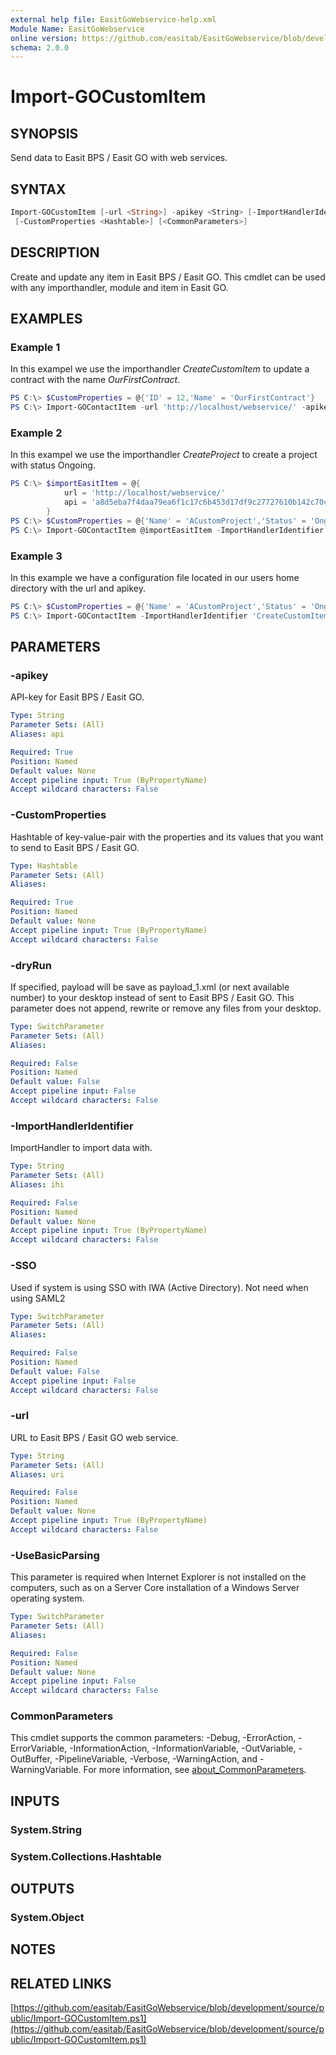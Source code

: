 ```yaml
---
external help file: EasitGoWebservice-help.xml
Module Name: EasitGoWebservice
online version: https://github.com/easitab/EasitGoWebservice/blob/development/docs/v2/Import-GOCustomItem.md
schema: 2.0.0
---
```


# Import-GOCustomItem

## SYNOPSIS

Send data to Easit BPS / Easit GO with web services.

## SYNTAX

```powershell
Import-GOCustomItem [-url <String>] -apikey <String> [-ImportHandlerIdentifier <String>]
 [-CustomProperties <Hashtable>] [<CommonParameters>]
```

## DESCRIPTION

Create and update any item in Easit BPS / Easit GO. This cmdlet can be used with any importhandler, module and item in Easit GO.

## EXAMPLES

### Example 1

In this exampel we use the importhandler *CreateCustomItem* to update a contract with the name *OurFirstContract*.

```powershell
PS C:\> $CustomProperties = @{'ID' = 12,'Name' = 'OurFirstContract'}
PS C:\> Import-GOContactItem -url 'http://localhost/webservice/' -apikey 'a8d5eba7f4daa79ea6f1c17c6b453d17df9c27727610b142c70c51bb4eda3618' -ImportHandlerIdentifier 'CreateCustomItem' -CustomProperties $CustomProperties
```

### Example 2

In this exampel we use the importhandler *CreateProject* to create a project with status Ongoing.

```powershell
PS C:\> $importEasitItem = @{
            url = 'http://localhost/webservice/'
            api = 'a8d5eba7f4daa79ea6f1c17c6b453d17df9c27727610b142c70c51bb4eda3618'
        }
PS C:\> $CustomProperties = @{'Name' = 'ACustomProject','Status' = 'Ongoing'}
PS C:\> Import-GOContactItem @importEasitItem -ImportHandlerIdentifier 'CreateCustomItem' -CustomProperties $CustomProperties
```

### Example 3

In this example we have a configuration file located in our users home directory with the url and apikey.

```powershell
PS C:\> $CustomProperties = @{'Name' = 'ACustomProject','Status' = 'Ongoing'}
PS C:\> Import-GOContactItem -ImportHandlerIdentifier 'CreateCustomItem' -CustomProperties $CustomProperties
```

## PARAMETERS

### -apikey

API-key for Easit BPS / Easit GO.

```yaml
Type: String
Parameter Sets: (All)
Aliases: api

Required: True
Position: Named
Default value: None
Accept pipeline input: True (ByPropertyName)
Accept wildcard characters: False
```

### -CustomProperties

Hashtable of key-value-pair with the properties and its values that you want to send to Easit BPS / Easit GO.

```yaml
Type: Hashtable
Parameter Sets: (All)
Aliases:

Required: True
Position: Named
Default value: None
Accept pipeline input: True (ByPropertyName)
Accept wildcard characters: False
```

### -dryRun

If specified, payload will be save as payload_1.xml (or next available number) to your desktop instead of sent to Easit BPS / Easit GO. This parameter does not append, rewrite or remove any files from your desktop.

```yaml
Type: SwitchParameter
Parameter Sets: (All)
Aliases:

Required: False
Position: Named
Default value: False
Accept pipeline input: False
Accept wildcard characters: False
```

### -ImportHandlerIdentifier

ImportHandler to import data with.

```yaml
Type: String
Parameter Sets: (All)
Aliases: ihi

Required: False
Position: Named
Default value: None
Accept pipeline input: True (ByPropertyName)
Accept wildcard characters: False
```

### -SSO

Used if system is using SSO with IWA (Active Directory).
Not need when using SAML2

```yaml
Type: SwitchParameter
Parameter Sets: (All)
Aliases:

Required: False
Position: Named
Default value: False
Accept pipeline input: False
Accept wildcard characters: False
```

### -url

URL to Easit BPS / Easit GO web service.

```yaml
Type: String
Parameter Sets: (All)
Aliases: uri

Required: False
Position: Named
Default value: None
Accept pipeline input: True (ByPropertyName)
Accept wildcard characters: False
```

### -UseBasicParsing

This parameter is required when Internet Explorer is not installed on the computers, such as on a Server Core installation of a Windows Server operating system.

```yaml
Type: SwitchParameter
Parameter Sets: (All)
Aliases:

Required: False
Position: Named
Default value: None
Accept pipeline input: False
Accept wildcard characters: False
```

### CommonParameters

This cmdlet supports the common parameters: -Debug, -ErrorAction, -ErrorVariable, -InformationAction, -InformationVariable, -OutVariable, -OutBuffer, -PipelineVariable, -Verbose, -WarningAction, and -WarningVariable. For more information, see [about_CommonParameters](http://go.microsoft.com/fwlink/?LinkID=113216).

## INPUTS

### System.String

### System.Collections.Hashtable

## OUTPUTS

### System.Object

## NOTES

## RELATED LINKS

[https://github.com/easitab/EasitGoWebservice/blob/development/source/public/Import-GOCustomItem.ps1](https://github.com/easitab/EasitGoWebservice/blob/development/source/public/Import-GOCustomItem.ps1)